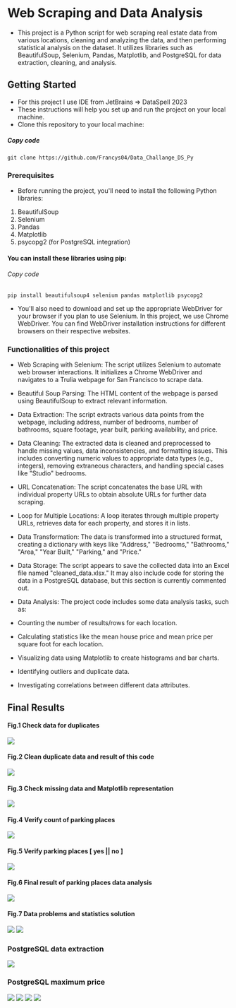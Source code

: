 # Web Scraping and Data Analysis
- This project is a Python script for web scraping real estate data from various locations, cleaning and analyzing the data, and then performing statistical analysis on the dataset. It utilizes libraries such as BeautifulSoup, Selenium, Pandas, Matplotlib, and PostgreSQL for data extraction, cleaning, and analysis.

## Getting Started
- For this project I use IDE from JetBrains => DataSpell 2023
- These instructions will help you set up and run the project on your local machine.
- Clone this repository to your local machine:
##### Copy code
`git clone https://github.com/Francys04/Data_Challange_DS_Py`

### Prerequisites
- Before running the project, you'll need to install the following Python libraries:

1. BeautifulSoup
2. Selenium
3. Pandas
4. Matplotlib
4. psycopg2 (for PostgreSQL integration)
#### You can install these libraries using pip:

###### Copy code
`pip install beautifulsoup4 selenium pandas matplotlib psycopg2`

- You'll also need to download and set up the appropriate WebDriver for your browser if you plan to use Selenium. In this project, we use Chrome WebDriver. You can find WebDriver installation instructions for different browsers on their respective websites.

### Functionalities of this project
- Web Scraping with Selenium: The script utilizes Selenium to automate web browser interactions. It initializes a Chrome WebDriver and navigates to a Trulia webpage for San Francisco to scrape data.

- Beautiful Soup Parsing: The HTML content of the webpage is parsed using BeautifulSoup to extract relevant information.

- Data Extraction: The script extracts various data points from the webpage, including address, number of bedrooms, number of bathrooms, square footage, year built, parking availability, and price.

- Data Cleaning: The extracted data is cleaned and preprocessed to handle missing values, data inconsistencies, and formatting issues. This includes converting numeric values to appropriate data types (e.g., integers), removing extraneous characters, and handling special cases like "Studio" bedrooms.

- URL Concatenation: The script concatenates the base URL with individual property URLs to obtain absolute URLs for further data scraping.

- Loop for Multiple Locations: A loop iterates through multiple property URLs, retrieves data for each property, and stores it in lists.

- Data Transformation: The data is transformed into a structured format, creating a dictionary with keys like "Address," "Bedrooms," "Bathrooms," "Area," "Year Built," "Parking," and "Price."

- Data Storage: The script appears to save the collected data into an Excel file named "cleaned_data.xlsx." It may also include code for storing the data in a PostgreSQL database, but this section is currently commented out.

- Data Analysis: The project code includes some data analysis tasks, such as:

- Counting the number of results/rows for each location.
- Calculating statistics like the mean house price and mean price per square foot for each location.
- Visualizing data using Matplotlib to create histograms and bar charts.
- Identifying outliers and duplicate data.
- Investigating correlations between different data attributes.

## Final Results 
#### Fig.1 Check data for duplicates
<img src="img/check for duplicates.JPG">

#### Fig.2 Clean duplicate data and result of this code
<img src="img/clean_duplicates.JPG">

#### Fig.3 Check missing data and Matplotlib representation
<img src="img/check_exist_missing_data.JPG">

#### Fig.4 Verify count of parking places
<img src="img/verify_count_parking.JPG">

#### Fig.5 Verify parking places [ yes || no ]
<img src="img/verify_parking_y_n.JPG">

#### Fig.6 Final result of parking places data analysis
<img src="img/final_result_parking_data.JPG">

#### Fig.7 Data problems and statistics solution
<img src="img/1challange.JPG">
<img src="img/3challange.JPG">

### PostgreSQL data extraction
<img src="img/4challange.JPG">

### PostgreSQL maximum price 
<img src="img/Postgresql_max_price.JPG">

<img src="img/5challange.JPG">

<img src="img/6challange.JPG">

<img src="img/7challange.JPG">